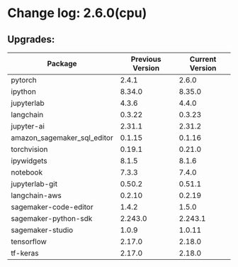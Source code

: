 # Change log: 2.6.0(cpu)

## Upgrades: 

Package | Previous Version | Current Version
---|---|---
pytorch|2.4.1|2.6.0
ipython|8.34.0|8.35.0
jupyterlab|4.3.6|4.4.0
langchain|0.3.22|0.3.23
jupyter-ai|2.31.1|2.31.2
amazon_sagemaker_sql_editor|0.1.15|0.1.16
torchvision|0.19.1|0.21.0
ipywidgets|8.1.5|8.1.6
notebook|7.3.3|7.4.0
jupyterlab-git|0.50.2|0.51.1
langchain-aws|0.2.10|0.2.19
sagemaker-code-editor|1.4.2|1.5.0
sagemaker-python-sdk|2.243.0|2.243.1
sagemaker-studio|1.0.9|1.0.11
tensorflow|2.17.0|2.18.0
tf-keras|2.17.0|2.18.0
